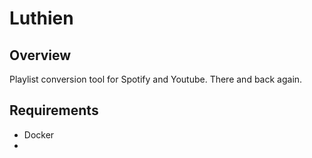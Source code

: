 # Luthien

## Overview
Playlist conversion tool for Spotify and Youtube. There and back again. 

## Requirements
- Docker
- 
